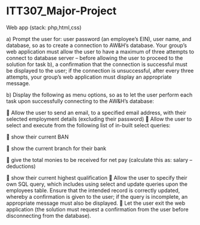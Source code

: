 # ITT307_Major-Project
Web app (stack: php,html,css)

a) Prompt the user for: user password (an employee’s EIN), user name, and
database, so as to create a connection to AW&H’s database. Your group’s
web application must allow the user to have a maximum of three attempts to
connect to database server – before allowing the user to proceed to the
solution for task b), a confirmation that the connection is successful must be
displayed to the user; if the connection is unsuccessful, after every three
attempts, your group’s web application must display an appropriate message.

b) Display the following as menu options, so as to let the user perform each task
upon successfully connecting to the AW&H’s database:

 Allow the user to send an email, to a specified email address, with their
selected employment details (excluding their password)
 Allow the user to select and execute from the following list of in-built
select queries:

 show their current BAN

 show the current branch for their bank

 give the total monies to be received for net pay (calculate this as:
salary – deductions)

 show their current highest qualification
 Allow the user to specify their own SQL query, which includes using
select and update queries upon the employees table. Ensure that the
intended record is correctly updated, whereby a confirmation is given to
the user; if the query is incomplete, an appropriate message must also be
displayed.
 Let the user exit the web application (the solution must request a
confirmation from the user before disconnecting from the database).
